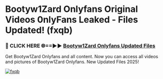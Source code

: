 # Bootyw1Zard Onlyfans Original Videos 0nlyFans Leaked - Files Updated! (fxqb)

<h3>🔴 CLICK HERE 🌐==►► <a href="https://tinyurl.com/ehrbuxhb" rel="nofollow">Bootyw1Zard Onlyfans Updated Files</a></h3>

Get Bootyw1Zard Onlyfans and all content. Now you can access all videos and pictures of Bootyw1Zard Onlyfans. New Updated Files 2025!

[![fxqb](https://i.imgur.com/lVYEuWS.gif)](https://tinyurl.com/ehrbuxhb)

